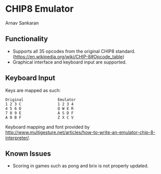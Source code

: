 CHIP8 Emulator
=======================================
Arnav Sankaran

Functionality
---------------------------------------
- Supports all 35 opcodes from the original CHIP8 standard. (https://en.wikipedia.org/wiki/CHIP-8#Opcode_table)
- Graphical interface and keyboard input are supported.

Keyboard Input
---------------------------------------
Keys are mapped as such:
```
Original               Emulator
1 2 3 C                1 2 3 4
4 5 6 D                Q W E R
7 8 9 E                A S D F
A 0 B F                Z X C V
```

Keyboard mapping and font provided by http://www.multigesture.net/articles/how-to-write-an-emulator-chip-8-interpreter/.

Known Issues
---------------------------------------
- Scoring in games such as pong and brix is not properly updated.